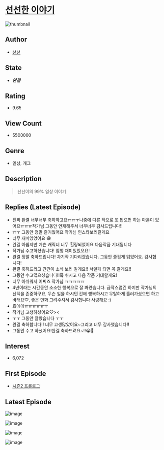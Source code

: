 # [선선한 이야기](https://comic.naver.com/bestChallenge/list?titleId=677861)
![thumbnail](https://image-comic.pstatic.net/user_contents_data/challenge_comic/2019/11/21/300630/thumbnail_202x164e494e93e_29da_418a_9bb2_f038a8a9a8d6_00006997.JPEG)

## Author
- [선선](https://comic.naver.com/artistTitle?id=300630)

## State
- ***완결***

## Rating
- 9.65

## View Count
- 5500000

## Genre
- 일상, 개그

## Description
> 선선이의 99% 일상 이야기

## Replies (Latest Episode)
- 진짜 완결 너무너무 축하하고요ㅠㅠㅜ나중에 다른 작으로 또 뵙으면 하는 마음이 있어요ㅠㅠㅠ작가님 그동안 연재해주서 너무너무 감사드립니다!!
- ㅠㅜ 그동안 정말 즐거웠어요 작가님 인스타보러갈게요
- 너무 재미있었어요 😀
- 완결 아쉽지만 예쁜 캐릭터 너무 힐링되었어요 다음작품 기대됩니다
- 작가님 수고하셨습니다! 엄청 재미있었오요!
- 완결 정말 축하드립니다! 차기작 기다리겠습니다. 그동안 즐겁게 읽었어요. 감사합니다!
- 완결 축하드리고 간간이 소식 보러 갈게요!! 서일페 되면 꼭 갈게요!!
- 그동안 수고많으셨습니다!!푹 쉬시고 다음 작품 기대할게요!
- 너무 아쉬워서 어쩌죠 작가님 ㅠㅠㅠㅠㅠ
- 4년이라는 시간동안 소소한 행복으로 잘 봐왔습니다. 급작스럽긴 하지만 작가님의 선택을 존중하구요, 무슨 일을 하시던 간에 행복하시고 무탈하게 흘러가셨으면 하고 바래요♡, 좋은 만화 그려주셔서 감사합니다 사랑해요 :)
- 흐에에ㅠㅠㅠㅠㅠㅜ
- 작가님 고생하셨어요♡><
- ㅜㅜ 그동안 잘봤습니다 ㅜㅜ
- 완결 축하합니다!! 너무 고생많았어요~그리고 너무 감사했습니다!!
- 그동안 수고 하셨어요!완결 축하드려요~!!😭🥰

## Interest
- 6,072

## First Episode
- [시즌2 프롤로그](https://comic.naver.com/bestChallenge/detail?titleId=677861&no=93)

## Latest Episode
![image](https://image-comic.pstatic.net/user_contents_data/challenge_comic/2020/11/18/300630/upload_3702862929338590821.jpeg)

![image](https://image-comic.pstatic.net/user_contents_data/challenge_comic/2020/11/18/300630/upload_3544957855375439410.jpeg)

![image](https://image-comic.pstatic.net/user_contents_data/challenge_comic/2020/11/18/300630/upload_3978983478504350516.jpeg)

![image](https://image-comic.pstatic.net/user_contents_data/challenge_comic/2020/11/18/300630/upload_7305229163549569892.jpeg)
